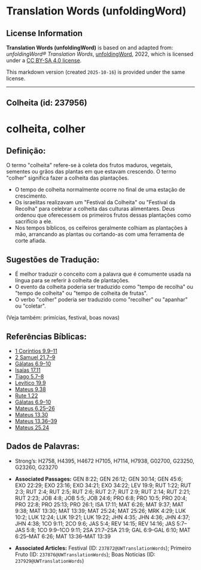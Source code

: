 # Translation Words (unfoldingWord)

## License Information

**Translation Words (unfoldingWord)** is based on and adapted from: _unfoldingWord® Translation Words_, [unfoldingWord](https://unfoldingword.org/utw), 2022, which is licensed under a [CC BY-SA 4.0 license](https://creativecommons.org/licenses/by-sa/4.0/legalcode.en).

This markdown version (created `2025-10-16`) is provided under the same license.



--------------------------------

## Colheita (id: 237956)

colheita, colher
================

Definição:
----------

O termo "colheita" refere\-se à coleta dos frutos maduros, vegetais, sementes ou grãos das plantas em que estavam crescendo. O termo "colher" significa fazer a colheita das plantações.

* O tempo de colheita normalmente ocorre no final de uma estação de crescimento.
* Os israelitas realizavam um "Festival da Colheita" ou "Festival da Recolha" para celebrar a colheita das culturas alimentares. Deus ordenou que oferecessem os primeiros frutos dessas plantações como sacrifício a ele.
* Nos tempos bíblicos, os ceifeiros geralmente colhiam as plantações à mão, arrancando as plantas ou cortando\-as com uma ferramenta de corte afiada.

Sugestões de Tradução:
----------------------

* É melhor traduzir o conceito com a palavra que é comumente usada na língua para se referir à colheita de plantações.
* O evento da colheita poderia ser traduzido como "tempo de recolha" ou "tempo de colheita" ou "tempo de colheita de frutas".
* O verbo "colher" poderia ser traduzido como "recolher" ou "apanhar" ou "coletar".

(Veja também: primícias, festival, boas novas)

Referências Bíblicas:
---------------------

* [1 Coríntios 9\.9–11](https://ref.ly/1Cor9:9-1Cor9:11)
* [2 Samuel 21\.7–9](https://ref.ly/2Sam21:7-2Sam21:9)
* [Gálatas 6\.9–10](https://ref.ly/Gal6:9-Gal6:10)
* [Isaías 17\.11](https://ref.ly/Isa17:11)
* [Tiago 5\.7–8](https://ref.ly/Jas5:7-Jas5:8)
* [Levítico 19\.9](https://ref.ly/Lev19:9)
* [Mateus 9\.38](https://ref.ly/Matt9:38)
* [Rute 1\.22](https://ref.ly/Ruth1:22)
* [Gálatas 6\.9–10](https://ref.ly/Gal6:9-Gal6:10)
* [Mateus 6\.25–26](https://ref.ly/Matt6:25-Matt6:26)
* [Mateus 13\.30](https://ref.ly/Matt13:30)
* [Mateus 13\.36–39](https://ref.ly/Matt13:36-Matt13:39)
* [Mateus 25\.24](https://ref.ly/Matt25:24)

Dados de Palavras:
------------------

* Strong’s: H2758, H4395, H4672 H7105, H7114, H7938, G02700, G23250, G23260, G23270

* **Associated Passages:** GEN 8:22; GEN 26:12; GEN 30:14; GEN 45:6; EXO 22:29; EXO 23:16; EXO 34:21; EXO 34:22; LEV 19:9; RUT 1:22; RUT 2:3; RUT 2:4; RUT 2:5; RUT 2:6; RUT 2:7; RUT 2:9; RUT 2:14; RUT 2:21; RUT 2:23; JOB 4:8; JOB 5:5; JOB 24:6; PRO 6:8; PRO 10:5; PRO 20:4; PRO 22:8; PRO 25:13; PRO 26:1; ISA 17:11; MAT 6:26; MAT 9:37; MAT 9:38; MAT 13:30; MAT 13:39; MAT 25:24; MAT 25:26; MRK 4:29; LUK 10:2; LUK 12:24; LUK 19:21; LUK 19:22; JHN 4:35; JHN 4:36; JHN 4:37; JHN 4:38; 1CO 9:11; 2CO 9:6; JAS 5:4; REV 14:15; REV 14:16; JAS 5:7–JAS 5:8; 1CO 9:9–1CO 9:11; 2SA 21:7–2SA 21:9; GAL 6:9–GAL 6:10; MAT 6:25–MAT 6:26; MAT 13:36–MAT 13:39
* **Associated Articles:** Festival (ID: `237872@UWTranslationWords`); Primeiro Fruto (ID: `237876@UWTranslationWords`); Boas Notícias (ID: `237929@UWTranslationWords`)

